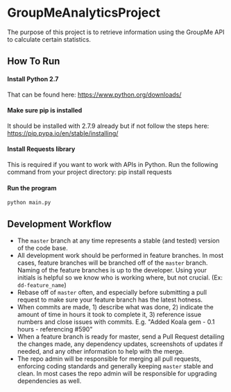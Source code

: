 # GroupMeAnalyticsProject
The purpose of this project is to retrieve information using the GroupMe API to calculate certain statistics.
## How To Run
#### Install Python 2.7
That can be found here: https://www.python.org/downloads/
#### Make sure pip is installed
It should be installed with 2.7.9 already but if not follow the steps here: https://pip.pypa.io/en/stable/installing/
#### Install Requests library
This is required if you want to work with APIs in Python. Run the following command from your project directory:
    pip install requests
#### Run the program
    python main.py
## Development Workflow
* The `master` branch at any time represents a stable (and tested) version of the code base.
* All development work should be performed in feature branches. In most cases, feature branches will be branched off of the `master` branch. Naming of the feature branches is up to the developer. Using your initials is helpful so we know who is working where, but not crucial. (Ex: `dd-feature_name`)
* Rebase off of `master` often, and especially before submitting a pull request to make sure your feature branch has the latest hotness.
* When commits are made, 1) describe what was done, 2) indicate the amount of time in hours it took to complete it, 3) reference issue numbers and close issues with commits. E.g. "Added Koala gem - 0.1 hours - referencing #590"
* When a feature branch is ready for master, send a Pull Request detailing the changes made, any dependency updates, screenshots of updates if needed, and any other information to help with the merge.
* The repo admin will be responsible for merging all pull requests, enforcing coding standards and generally keeping `master` stable and clean. In most cases the repo admin will be responsible for upgrading dependencies as well.
